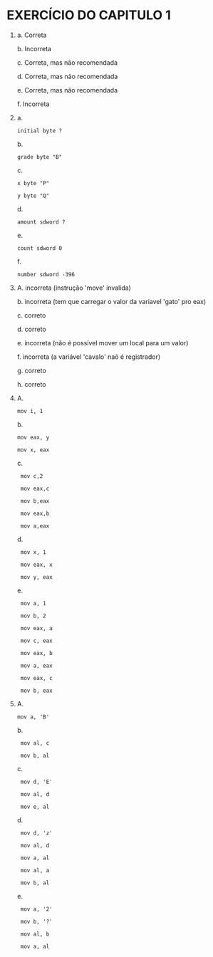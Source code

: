# EXERCÍCIO DO CAPITULO 1 #

01.	  a. Correta

	    b. Incorreta
    
	    c. Correta, mas não recomendada
    
	    d. Correta, mas não recomendada
    
	    e. Correta, mas não recomendada
    
	    f. Incorreta
    

02.	  a. 

          initial byte ?

	    b. 
      
          grade byte "B"
    
      c. 
      
          x byte "P"	

          y byte "Q"
    
	    d. 
      
          amount sdword ?
    
	    e.
      
          count sdword 0
    
	    f. 
      
          number sdword -396
          
          
          
    

3. 	  A. incorreta (instrução 'move' invalida)

	    b. incorreta (tem que carregar o valor da variavel 'gato' pro eax)
    
	    c. correto
    
	    d. correto 
    
	    e. incorreta (não é possível mover um local para um valor)
    
	    f. incorreta (a variável 'cavalo' naõ é registrador)
    
	    g. correto
    
	    h. correto
    
	
4.	  A.
         
          mov i, 1


	    b.
      
          mov eax, y

          mov x, eax
         
         
	  
	    c. 
      
           mov c,2

           mov eax,c

           mov b,eax

           mov eax,b

           mov a,eax  

	
	    d. 
      
           mov x, 1

           mov eax, x

           mov y, eax 
     
	   
	
  
      e.
      
           mov a, 1

           mov b, 2

           mov eax, a

           mov c, eax

           mov eax, b

           mov a, eax

           mov eax, c

           mov b, eax
         
     

5.	  A. 

          mov a, 'B'


	
	    b. 
         
           mov al, c

           mov b, al
         
         
	   
      c. 
      
           mov d, 'E'

           mov al, d

           mov e, al
         
         
	   
	    d. 
      
           mov d, 'z'

           mov al, d

           mov a, al

           mov al, a

           mov b, al
         
	   
	    e. 
      
           mov a, '2'

           mov b, '?'

           mov al, b

           mov a, al

